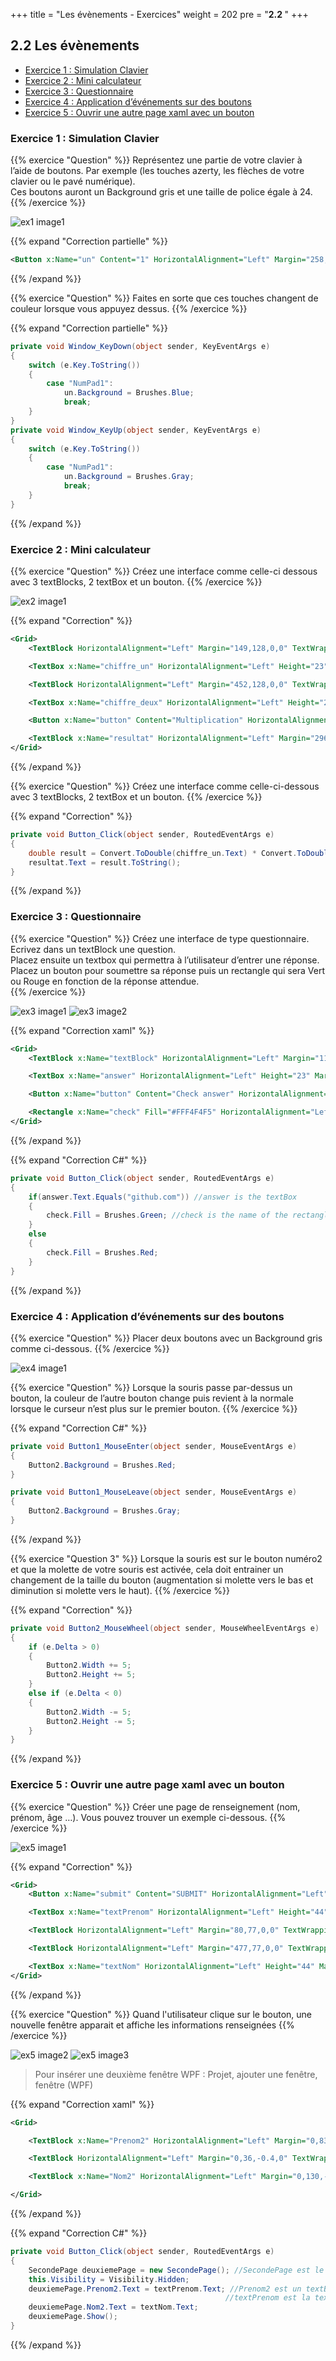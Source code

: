 +++
title = "Les évènements - Exercices"
weight = 202
pre = "<b>2.2 </b>"
+++

## 2.2 Les évènements <!-- omit in toc -->

- [Exercice 1 : Simulation Clavier](#exercice-1--simulation-clavier)
- [Exercice 2 : Mini calculateur](#exercice-2--mini-calculateur)
- [Exercice 3 : Questionnaire](#exercice-3--questionnaire)
- [Exercice 4 : Application d’événements sur des boutons](#exercice-4--application-dévénements-sur-des-boutons)
- [Exercice 5 : Ouvrir une autre page xaml avec un bouton](#exercice-5--ouvrir-une-autre-page-xaml-avec-un-bouton)

### Exercice 1 : Simulation Clavier

{{% exercice "Question" %}}
Représentez une partie de votre clavier à l’aide de boutons. Par exemple (les touches azerty, les flèches de votre clavier ou le pavé numérique).  
Ces boutons auront un Background gris et une taille de police égale à 24.
{{% /exercice %}}

![ex1 image1](/img/2.2/exos/ex1_img1.png?height=200px)

{{% expand "Correction partielle" %}}

```xml
<Button x:Name="un" Content="1" HorizontalAlignment="Left" Margin="258,219,0,0" VerticalAlignment="Top" Width="45" Height="45" FontSize="24" Background="Gray"/>
```

{{% /expand %}}

{{% exercice "Question" %}}
Faites en sorte que ces touches changent de couleur lorsque vous appuyez dessus.
{{% /exercice %}}

{{% expand "Correction partielle" %}}

```csharp
private void Window_KeyDown(object sender, KeyEventArgs e)
{
    switch (e.Key.ToString())
    {
        case "NumPad1":
            un.Background = Brushes.Blue;
            break;
    }
}
private void Window_KeyUp(object sender, KeyEventArgs e)
{
    switch (e.Key.ToString())
    {
        case "NumPad1":
            un.Background = Brushes.Gray;
            break;
    }
}
```

{{% /expand %}}

### Exercice 2 : Mini calculateur

{{% exercice "Question" %}}
Créez une interface comme celle-ci dessous avec 3 textBlocks, 2 textBox et un bouton.
{{% /exercice %}}

![ex2 image1](/img/2.2/exos/ex2_img1.png?height=300px)

{{% expand "Correction" %}}

```xml
<Grid>
    <TextBlock HorizontalAlignment="Left" Margin="149,128,0,0" TextWrapping="Wrap" Text="Chiffre 1" VerticalAlignment="Top" Height="38" Width="178" Foreground="black" FontSize="22" TextAlignment="Center" Background="white"/>

    <TextBox x:Name="chiffre_un" HorizontalAlignment="Left" Height="23" Margin="182,171,0,0" TextWrapping="Wrap"  VerticalAlignment="Top" Width="120"/>

    <TextBlock HorizontalAlignment="Left" Margin="452,128,0,0" TextWrapping="Wrap" Text="Chiffre 2" VerticalAlignment="Top" Height="38" Width="178" Foreground="black" FontSize="22" TextAlignment="Center" Background="white"/>

    <TextBox x:Name="chiffre_deux" HorizontalAlignment="Left" Height="23" Margin="481,171,0,0" TextWrapping="Wrap"  VerticalAlignment="Top" Width="120"/>

    <Button x:Name="button" Content="Multiplication" HorizontalAlignment="Left" Margin="318,225,0,0" VerticalAlignment="Top" Width="131" Height="48"/>

    <TextBlock x:Name="resultat" HorizontalAlignment="Left" Margin="296,324,0,0" TextWrapping="Wrap" VerticalAlignment="Top" Height="38" Width="178" Foreground="black" FontSize="22" TextAlignment="Center" Background="white"/>
</Grid>
```

{{% /expand %}}

{{% exercice "Question" %}}
Créez une interface comme celle-ci-dessous avec 3 textBlocks, 2 textBox et un bouton.
{{% /exercice %}}

{{% expand "Correction" %}}

```csharp
private void Button_Click(object sender, RoutedEventArgs e)
{
    double result = Convert.ToDouble(chiffre_un.Text) * Convert.ToDouble(chiffre_deux.Text);
    resultat.Text = result.ToString();
}
```

{{% /expand %}}

### Exercice 3 : Questionnaire

{{% exercice "Question" %}}
Créez une interface de type questionnaire.  
Ecrivez dans un textBlock une question.  
Placez ensuite un textbox qui permettra à l’utilisateur d’entrer une réponse.  
Placez un bouton pour soumettre sa réponse puis un rectangle qui sera Vert ou Rouge en fonction de la réponse attendue.  
{{% /exercice %}}

![ex3 image1](/img/2.2/exos/ex3_img1.png?height=200px)
![ex3 image2](/img/2.2/exos/ex3_img2.png?height=200px)

{{% expand "Correction xaml" %}}

```xml
<Grid>
    <TextBlock x:Name="textBlock" HorizontalAlignment="Left" Margin="119,73,0,0" TextWrapping="Wrap" Text="Quel est le nom de domaine dans 'https://www.github.com' ?" VerticalAlignment="Top" Height="29" Width="603" FontSize="22"/>

    <TextBox x:Name="answer" HorizontalAlignment="Left" Height="23" Margin="258,166,0,0" TextWrapping="Wrap" Text="TextBox" VerticalAlignment="Top" Width="291"/>

    <Button x:Name="button" Content="Check answer" HorizontalAlignment="Left" Margin="258,245,0,0" VerticalAlignment="Top" Width="100" Height="34" Click="Button_Click"/>

    <Rectangle x:Name="check" Fill="#FFF4F4F5" HorizontalAlignment="Left" Height="34" Margin="449,245,0,0" Stroke="Black" VerticalAlignment="Top" Width="100"/>
</Grid>
```

{{% /expand %}}

{{% expand "Correction C#" %}}

```csharp
private void Button_Click(object sender, RoutedEventArgs e)
{
    if(answer.Text.Equals("github.com")) //answer is the textBox
    {
        check.Fill = Brushes.Green; //check is the name of the rectangle
    }
    else
    {
        check.Fill = Brushes.Red;
    }
}
```

{{% /expand %}}

### Exercice 4 : Application d’événements sur des boutons

{{% exercice "Question" %}}
Placer deux boutons avec un Background gris comme ci-dessous.
{{% /exercice %}}

![ex4 image1](/img/2.2/exos/ex4_img1.png?height=300px)

{{% exercice "Question" %}}
Lorsque la souris passe par-dessus un bouton, la couleur de l’autre bouton change puis revient à la normale lorsque le curseur n’est plus sur le premier bouton.
{{% /exercice %}}

{{% expand "Correction C#" %}}

```csharp
private void Button1_MouseEnter(object sender, MouseEventArgs e)
{
    Button2.Background = Brushes.Red;
}

private void Button1_MouseLeave(object sender, MouseEventArgs e)
{
    Button2.Background = Brushes.Gray;
}
```

{{% /expand %}}

{{% exercice "Question 3" %}}
Lorsque la souris est sur le bouton numéro2 et que la molette de votre souris est activée, cela doit entrainer un changement de la taille du bouton (augmentation si molette vers le bas et diminution si molette vers le haut).
{{% /exercice %}}

{{% expand "Correction" %}}

```csharp
private void Button2_MouseWheel(object sender, MouseWheelEventArgs e)
{
    if (e.Delta > 0)
    {
        Button2.Width += 5;
        Button2.Height += 5;
    }
    else if (e.Delta < 0)
    {
        Button2.Width -= 5;
        Button2.Height -= 5;
    }
}
```

{{% /expand %}}

### Exercice 5 : Ouvrir une autre page xaml avec un bouton

{{% exercice "Question" %}}
Créer une page de renseignement (nom, prénom, âge …). Vous pouvez trouver un exemple ci-dessous.
{{% /exercice %}}

![ex5 image1](/img/2.2/exos/ex5_img1.png?height=300px)

{{% expand "Correction" %}}

```xml
<Grid>
    <Button x:Name="submit" Content="SUBMIT" HorizontalAlignment="Left" Margin="351,297,0,0" VerticalAlignment="Top" Width="128" Height="57" Click="Button_Click"/>

    <TextBox x:Name="textPrenom" HorizontalAlignment="Left" Height="44" Margin="80,188,0,0" TextWrapping="Wrap" VerticalAlignment="Top" Width="267" Foreground="black" FontSize="26" TextAlignment="Left" Background="white"/>

    <TextBlock HorizontalAlignment="Left" Margin="80,77,0,0" TextWrapping="Wrap" Text="PRENOM" VerticalAlignment="Top" Height="42" Width="267" Foreground="white" FontSize="32" TextAlignment="Center" Background="Black"/>

    <TextBlock HorizontalAlignment="Left" Margin="477,77,0,0" TextWrapping="Wrap" Text="NOM" VerticalAlignment="Top" Height="42" Width="267" Foreground="white" FontSize="32" TextAlignment="Center" Background="Black"/>

    <TextBox x:Name="textNom" HorizontalAlignment="Left" Height="44" Margin="477,188,0,0" TextWrapping="Wrap"  VerticalAlignment="Top" Width="267" Foreground="black" FontSize="26" TextAlignment="Left" Background="white"/>
</Grid>
```

{{% /expand %}}

{{% exercice "Question" %}}
Quand l'utilisateur clique sur le bouton, une nouvelle fenêtre apparait et affiche les informations renseignées
{{% /exercice %}}

![ex5 image2](/img/2.2/exos/ex5_img2.png?height=300px)
![ex5 image3](/img/2.2/exos/ex5_img3.png?height=300px)

> Pour insérer une deuxième fenêtre WPF : Projet, ajouter une fenêtre, fenêtre (WPF)

{{% expand "Correction xaml" %}}

```xml
<Grid>

    <TextBlock x:Name="Prenom2" HorizontalAlignment="Left" Margin="0,83,-0.4,0" TextWrapping="Wrap" Text="PRENOM" VerticalAlignment="Top" Height="42" Width="794" Foreground="black" FontSize="32" TextAlignment="Center" Background="white"/>

    <TextBlock HorizontalAlignment="Left" Margin="0,36,-0.4,0" TextWrapping="Wrap" Text="BIENVENUE" VerticalAlignment="Top" Height="42" Width="794" Foreground="black" FontSize="32" TextAlignment="Center" Background="white"/>

    <TextBlock x:Name="Nom2" HorizontalAlignment="Left" Margin="0,130,-0.4,0" TextWrapping="Wrap" Text="NOM" VerticalAlignment="Top" Height="42" Width="794" Foreground="black" FontSize="32" TextAlignment="Center" Background="white"/>

</Grid>
```

{{% /expand %}}

{{% expand "Correction C#" %}}

```csharp
private void Button_Click(object sender, RoutedEventArgs e)
{
    SecondePage deuxiemePage = new SecondePage(); //SecondePage est le nom de la 2e fenêtre
    this.Visibility = Visibility.Hidden;
    deuxiemePage.Prenom2.Text = textPrenom.Text; //Prenom2 est un textBlock sur la 2e fenêtre
                                                //textPrenom est la textBox où le prénom est entré
    deuxiemePage.Nom2.Text = textNom.Text;
    deuxiemePage.Show();
}
```

{{% /expand %}}
